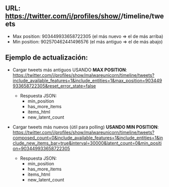 
## URL: https://twitter.com/i/profiles/show/<user>/timeline/tweets

  - Max position: 903449933658722305 (el más nuevo => el de más arriba)
  - Min position: 902570462441496576 (el más antiguo => el de más abajo)

## Ejemplo de actualización:

  - Cargar tweets más antiguos USANDO **MAX POSITION**:
	https://twitter.com/i/profiles/show/malwareunicorn/timeline/tweets?include_available_features=1&include_entities=1&max_position=903449933658722305&reset_error_state=false

	* Respuesta JSON:
		* min_position
		* has_more_items
		* items_html
		* new_latent_count

  - Cargar tweets más nuevos (útil para polling) **USANDO MIN POSITION**:
	https://twitter.com/i/profiles/show/malwareunicorn/timeline/tweets?composed_count=0&include_available_features=1&include_entities=1&include_new_items_bar=true&interval=30000&latent_count=0&min_position=903449933658722305

	* Respuesta JSON:
		* min_position
		* has_more_items
		* items_html
		* new_latent_count

